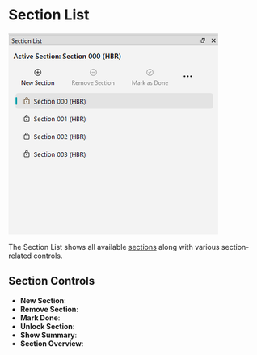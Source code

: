 # Section List

[![](../img/section_list.png)](../img/section_list.png)

The Section List shows all available [sections](../user_guide/sections.md) along with various section-related controls.

## Section Controls

- **New Section**:
- **Remove Section**:
- **Mark Done**:
- **Unlock Section**:
- **Show Summary**:
- **Section Overview**: